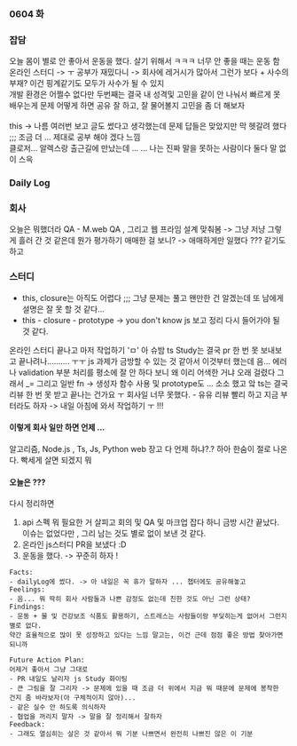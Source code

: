 ### 0604 화  

### 잡담

오늘 몸이 별로 안 좋아서 운동을 했다. 살기 위해서 ㅋㅋㅋ 너무 안 좋을 때는 운동 함 <br>
온라인 스터디 -> ㅜ 공부가 재밌다니 -> 회사에 레거시가 많아서 그런가 보다 + 사수의 부재? 이건 핑계같기도 모두가 사수가 될 수 있지<br> 
개발 환경은 어쩔수 없다만 두번째는 결국 내 성격및 고민을 같이 안 나눠서 빠르게 못 배우는게 문제 어떻게 하면 공유 잘 하고, 잘 물어볼지 고민을 좀 더 해보자<br>  
this -> 나름 여러번 보고 글도 썼다고 생각했는데 문제 답들은 맞았지만 막 헷갈려 했다 ;;; 조금 더 ... 제대로 공부 해야 겠다 느낌<br>
클로저...
알렉스랑 출근길에 만났는데 ... ... 나는 진짜 말을 못하는 사람이다 둘다 말 없이 스윽 <br>

### Daily Log
### 회사 

오늘은 뭐했더라 QA - M.web QA , 그리고 웹 프라임 설계 맞춰봄 -> 그냥 저냥 그렇게 흘러 간 것 같은데 
뭔가 평가하기 애매한 걸 보니? -> 애매하게만 일했다 ??? 같기도 하고 



### 스터디
* this, closure는 아직도 어렵다 ;;; 그냥 문제는 풀고 왠만한 건 알겠는데 또 남에게 설명은 잘 못 할 것 같다... 
* this - closure - prototype -> you don't know js 보고 정리 다시 들어가야 될 것 같다. 

온라인 스터디 끝나고 마저 작업하기 'ㅁ' 아 슈밤 ts Study는 결국 pr 한 번 못 보내보고 끝나려나.......... ㅜㅜ 
js 과제가 금방할 수 있는 것 같아서 이것부터 했는데 음... 에러나 validation 부분 처리를 평소에 잘 안 하다 보니 왜 이리 어색한 거냐 
오래 걸렸다 그래서 _= 그리고 일반 fn -> 생성자 함수 사용 및 prototype도 ... 소소 했고 앜 ts는 결국 리뷰 한 번 못 받고 끝나는 건가요 ㅜ 
회사일 너무 못했다. - 유유 리뷰 빨리 하고 지금 부터라도 하자 -> 내일 아침에 와서 작업하기 ㅜ !!! 


#### 이렇게 회사 일만 하면 언제 ... 

알고리즘, Node.js , Ts, Js, Python web 장고 다 언제 하냐?.? 하아 한숨이 절로 나온다. 빡세게 살면 되겠지 뭐 

#### 오늘은 ???

다시 정리하면 
1. api 스펙 뭐 필요한 거 살피고 회의 및 QA 및 마크업 잡다 하니 금방 시간 끝났다. 이슈는 없었다만 , 그리 남는 것도 별로 없이 보낸 것 같다.
2. 온라인 js스터디 PR을 보냈다 :D 
3. 운동을 했다. -> 꾸준히 하자 !   
  

```
Facts: 
- dailyLog에 썼다. -> 아 내일은 꼭 휴가 말하자 ... 챕터에도 공유해놓고 
Feelings:  
- 음... 뭐 딱히 회사 사람들과 나쁜 감정도 없는데 친한 것도 아닌 그런 상태? 
Findings:  
- 운동 + 물 및 건강보조 식품도 활용하기, 스트레스는 사람들이랑 부딫히는게 없어서 그런지 별로 없다. 
약간 효율적으로 많이 못 성장하고 있다는 느낌 말고는, 이건 근데 점점 좋은 방법 찾아가면 되니까  

Future Action Plan:  
어제거 좋아서 그냥 그대로 
- PR 내일도 날리자 js Study 화이팅 
- 큰 그림을 잘 그리자 -> 문제에 있을 때 조금 더 위에서 지금 뭐 때문에 문제에 봉착한 건지 좀 바라보자(아 구체적이지 않아)... 
- 같은 실수 안 하도록 의식하자
- 협업을 꺼리지 말자 -> 말을 잘 정리해서 잘하자 
Feedback:  
- 그래도 열심히는 살은 것 같아서 뭐 기분 나쁘면서 완전히 나쁘진 않은 이 기분
```



